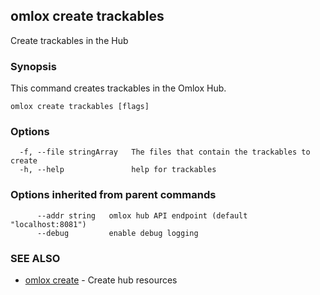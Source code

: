 ## omlox create trackables

Create trackables in the Hub

### Synopsis


This command creates trackables in the Omlox Hub.


```
omlox create trackables [flags]
```

### Options

```
  -f, --file stringArray   The files that contain the trackables to create
  -h, --help               help for trackables
```

### Options inherited from parent commands

```
      --addr string   omlox hub API endpoint (default "localhost:8081")
      --debug         enable debug logging
```

### SEE ALSO

* [omlox create](omlox_create.md)	 - Create hub resources

